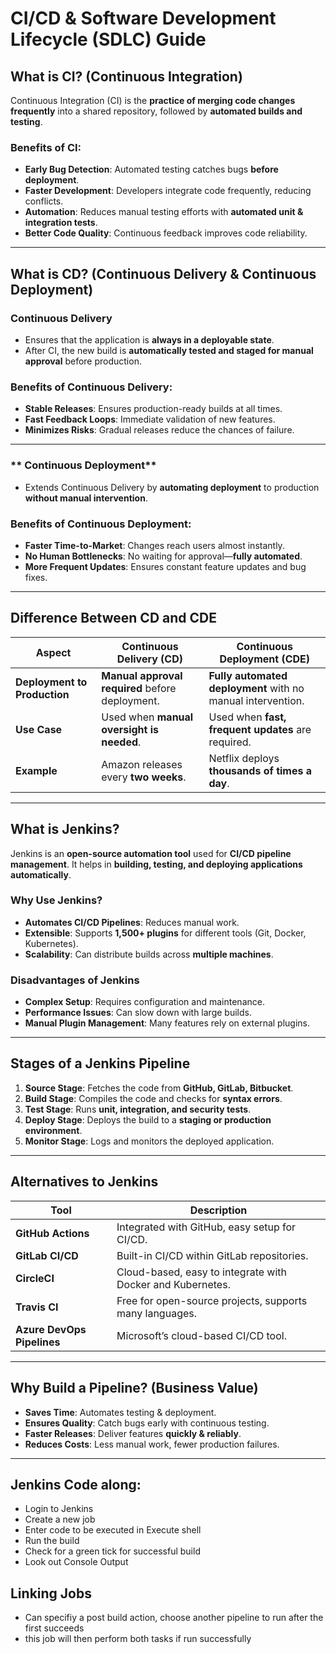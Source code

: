 # **CI/CD & Software Development Lifecycle (SDLC) Guide**

## **What is CI? (Continuous Integration)**
Continuous Integration (CI) is the **practice of merging code changes frequently** into a shared repository, followed by **automated builds and testing**.

### **Benefits of CI:**
- **Early Bug Detection**: Automated testing catches bugs **before deployment**.
- **Faster Development**: Developers integrate code frequently, reducing conflicts.
- **Automation**: Reduces manual testing efforts with **automated unit & integration tests**.
- **Better Code Quality**: Continuous feedback improves code reliability.

---

## **What is CD? (Continuous Delivery & Continuous Deployment)**
### **Continuous Delivery**
- Ensures that the application is **always in a deployable state**.
- After CI, the new build is **automatically tested and staged for manual approval** before production.

### **Benefits of Continuous Delivery:**
- **Stable Releases**: Ensures production-ready builds at all times.
- **Fast Feedback Loops**: Immediate validation of new features.
- **Minimizes Risks**: Gradual releases reduce the chances of failure.

---

### ** Continuous Deployment**
- Extends Continuous Delivery by **automating deployment** to production **without manual intervention**.

### **Benefits of Continuous Deployment:**
- **Faster Time-to-Market**: Changes reach users almost instantly.
- **No Human Bottlenecks**: No waiting for approval—**fully automated**.
- **More Frequent Updates**: Ensures constant feature updates and bug fixes.

---

## **Difference Between CD and CDE**
| **Aspect**          | **Continuous Delivery (CD)** | **Continuous Deployment (CDE)** |
|---------------------|----------------------------|--------------------------------|
| **Deployment to Production** | **Manual approval required** before deployment. | **Fully automated deployment** with no manual intervention. |
| **Use Case**       | Used when **manual oversight is needed**. | Used when **fast, frequent updates** are required. |
| **Example**        | Amazon releases every **two weeks**. | Netflix deploys **thousands of times a day**. |

---

## **What is Jenkins?**
Jenkins is an **open-source automation tool** used for **CI/CD pipeline management**. It helps in **building, testing, and deploying applications automatically**.

### **Why Use Jenkins?**
- **Automates CI/CD Pipelines**: Reduces manual work.
- **Extensible**: Supports **1,500+ plugins** for different tools (Git, Docker, Kubernetes).
- **Scalability**: Can distribute builds across **multiple machines**.

### **Disadvantages of Jenkins**
- **Complex Setup**: Requires configuration and maintenance.
- **Performance Issues**: Can slow down with large builds.
- **Manual Plugin Management**: Many features rely on external plugins.

---

## **Stages of a Jenkins Pipeline**
1. **Source Stage**: Fetches the code from **GitHub, GitLab, Bitbucket**.
2. **Build Stage**: Compiles the code and checks for **syntax errors**.
3. **Test Stage**: Runs **unit, integration, and security tests**.
4. **Deploy Stage**: Deploys the build to a **staging or production environment**.
5. **Monitor Stage**: Logs and monitors the deployed application.

---

## **Alternatives to Jenkins**
| **Tool** | **Description** |
|----------|----------------|
| **GitHub Actions** | Integrated with GitHub, easy setup for CI/CD. |
| **GitLab CI/CD** | Built-in CI/CD within GitLab repositories. |
| **CircleCI** | Cloud-based, easy to integrate with Docker and Kubernetes. |
| **Travis CI** | Free for open-source projects, supports many languages. |
| **Azure DevOps Pipelines** | Microsoft’s cloud-based CI/CD tool. |

---

## **Why Build a Pipeline? (Business Value)**
- **Saves Time**: Automates testing & deployment.
- **Ensures Quality**: Catch bugs early with continuous testing.
- **Faster Releases**: Deliver features **quickly & reliably**.
- **Reduces Costs**: Less manual work, fewer production failures.

---

## Jenkins Code along:
- Login to Jenkins
- Create a new job
- Enter code to be executed in Execute shell
- Run the build
- Check for a green tick for successful build
- Look out Console Output

## Linking Jobs
- Can specifiy a post build action, choose another pipeline to run after the first succeeds
- this job will then perform both tasks if run successfully
